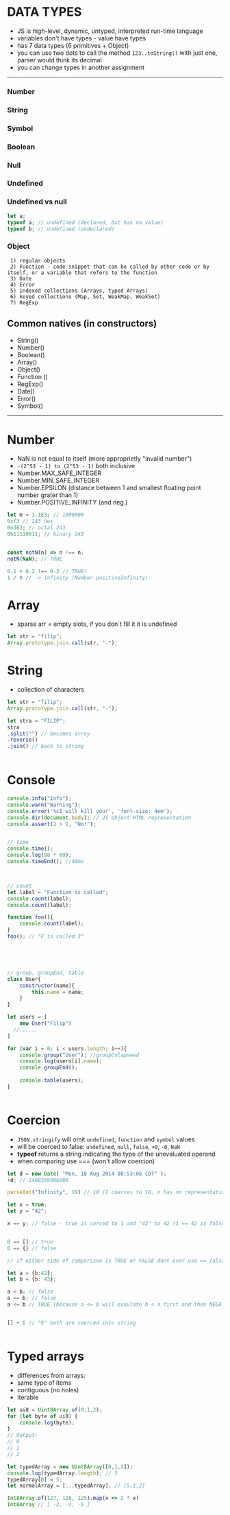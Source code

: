 # DATA TYPES
* JS is high-level, dynamic, untyped, interpreted run-time language  
* variables don't have types - value have types  
* has 7 data types (6 primitives + Object)
* you can use two dots to call the method ``` 123..toString() ``` with just one, parser would think its decimal
* you can change types in another assignment
----------------------------------------------------------------------------------------
### Number 
### String
### Symbol
### Boolean 
### Null  
### Undefined



### Undefined vs null
```js
let a;
typeof a; // undefined (declared, but has no value)
typeof b; // undefined (undeclared)

```

### Object  
     1) regular objects  
     2) Function - code snippet that can be called by other code or by itself, or a variable that refers to the function  
     3) Date  
     4) Error  
     5) indexed collections (Arrays, typed Arrays)  
     6) keyed collections (Map, Set, WeakMap, WeakSet)  
     7) RegExp  




## Common natives (in constructors)
* String()
* Number()
* Boolean()
* Array()
* Object()
* Function ()
* RegExp()
* Date()
* Error()
* Symbol()
----------------------------------------------------------------------------------------

# Number
* NaN is not equal to itself (more approprietly "invalid number")
* ```-(2^53 - 1) to (2^53 - 1)``` both inclusive
* Number.MAX_SAFE_INTEGER  
* Number.MIN_SAFE_INTEGER
* Number.EPSILON (distance between 1 and smallest floating point number grater than 1)
* Number.POSITIVE_INFINITY (and neg.)


```js
let m = 1.1E3; // 1000000
0xf3 // 243 hex
0o363; // octal 243
0b11110011; // binary 243


const notN(n) => n !== n;
notN(NaN); // TRUE

0.1 + 0.2 !== 0.3 // TRUE!
1 / 0 // -> Infinity (Number.positiveInfinity)
```

# Array
* sparse arr = empty slots, if you don´t fill it it is undefined

```js
let str = "filip";
Array.prototype.join.call(str, "-");
```

# String
* collection of characters

```js
let str = "filip";
Array.prototype.join.call(str, "-");

let stra = "FILIP";
stra
.split("") // becomes array
.reverse()
.join() // back to string
    

```





# Console
```js
console.info("Info");
console.warn("Warning");
console.error('%cI will kill you!', 'font-size: 4em');
console.dir(document.body); // JS Object HTML representation
console.assert(2 > 1, "No!");


// time
console.time();
console.log(98 * 89);
console.timeEnd(); //40ms



// count
let label = "Function is called";
console.count(label);
console.count(label);

function foo(){
    console.count(label);
}
foo(); // "F is called 3"





// group, groupEnd, table
class User{
    constructor(name){
        this.name = name;
    }
}

let users = [
    new User("Filip")
  //......
]

for (var i = 0; i < users.length; i++){
    console.group("User"); //groupColapseed
    console.log(users[i].name);
    console.groupEnd();
    
    console.table(users);
}



```


# Coercion
* ```JSON.stringify``` will omit ```undefined```, ```function``` and ```symbol``` values
* will be coerced to false: ```undefined```, ```null```, ```false```, ```+0```, ```-0```, ```NaN```
* **typeof** returns a string indicating the type of the unevaluated operand
* when comparing use === (won't allow coercion)

```js
let d = new Date( "Mon, 18 Aug 2014 08:53:06 CDT" );
+d; // 1408369986000
```

```js
parseInt("Infinity", 19) // 18 (I coerces to 18, n has no representation and parsing stops)

let x = true;
let y = "42";

x == y; // false - true is corced to 1 and "42" to 42 (1 == 42 is false)


0 == [] // true
0 == {} // false

// if either side of comparison is TRUE or FALSE dont ever use == (also [], "", 0)

let a = {b:42};
let b = {b: 43};

a < b; // false
a == b; // false
a <= b // TRUE (because a <= b will evaulate b < a first and then NEGATE the result)


[] + 6 // "6" both are coerced into string



```

# Typed arrays
* differences from arrays:
* same type of items 
* contiguous (no holes)
* iterable

```javascript
let ui8 = Uint8Array.of(0,1,2);
for (let byte of ui8) {
    console.log(byte);
}
// Output:
// 0
// 1
// 2
```


```js
let typedArray = new Uint8Array([0,1,2]);
console.log(typedArray.length); // 3
typedArray[0] = 5;
let normalArray = [...typedArray]; // [5,1,2]
```



```js
Int8Array.of(127, 126, 125).map(x => 2 * x)
Int8Array // [ -2, -4, -6 ]
```

